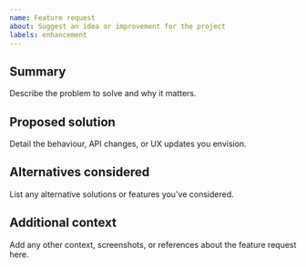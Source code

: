 ```yaml
---
name: Feature request
about: Suggest an idea or improvement for the project
labels: enhancement
---
```


## Summary
Describe the problem to solve and why it matters.

## Proposed solution
Detail the behaviour, API changes, or UX updates you envision.

## Alternatives considered
List any alternative solutions or features you've considered.

## Additional context
Add any other context, screenshots, or references about the feature request here.
